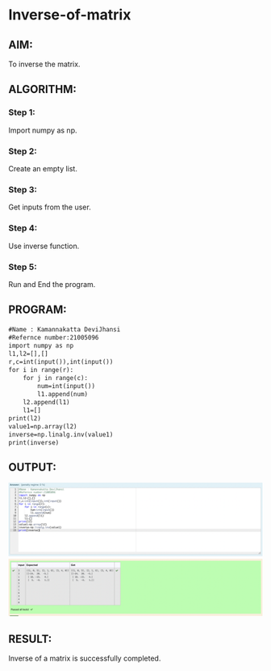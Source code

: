 # Inverse-of-matrix

## AIM:
To inverse the matrix.
## ALGORITHM:
### Step 1:
Import numpy as np.
### Step 2:
Create an empty list.
### Step 3:
Get inputs from the user.
### Step 4:
Use inverse function.
### Step 5:
Run and End the program.

## PROGRAM:
```
#Name : Kamannakatta DeviJhansi
#Refernce number:21005096
import numpy as np
l1,l2=[],[]
r,c=int(input()),int(input())
for i in range(r):
    for j in range(c):
        num=int(input())
        l1.append(num)
    l2.append(l1)
    l1=[]
print(l2)
value1=np.array(l2)
inverse=np.linalg.inv(value1)
print(inverse)
```
## OUTPUT:
![output](inverseofmatrix.png)
## RESULT:
Inverse of a matrix is successfully completed.